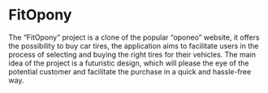 # FitOpony
 The “FitOpony” project is a clone of the popular “oponeo” website, it offers the possibility to buy car tires, the application aims to facilitate users in the process of selecting and buying the right tires for their vehicles. The main idea of the project is a futuristic design, which will please the eye of the potential customer and facilitate the purchase in a quick and hassle-free way. 
